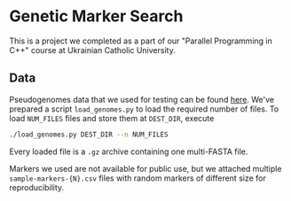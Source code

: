 # Genetic Marker Search

This is a project we completed as a part of our "Parallel Programming in C++" course at Ukrainian Catholic University. 

## Data

Pseudogenomes data that we used for testing can be found [here](https://1001genomes.org/data/GMI-MPI/releases/v3.1/pseudogenomes/fasta/). We've prepared a script `load_genomes.py` to load the required number of files. To load `NUM_FILES` files and store them at `DEST_DIR`, execute
```bash
./load_genomes.py DEST_DIR --n NUM_FILES
```
Every loaded file is a `.gz` archive containing one multi-FASTA file.

Markers we used are not available for public use, but we attached multiple `sample-markers-{N}.csv` files with random markers of different size for reproducibility.
